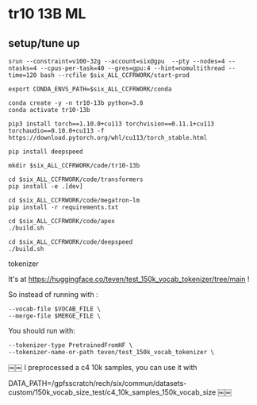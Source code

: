 # tr10 13B ML


## setup/tune up

```
srun --constraint=v100-32g --account=six@gpu  --pty --nodes=4 --ntasks=4 --cpus-per-task=40 --gres=gpu:4 --hint=nomultithread --time=120 bash --rcfile $six_ALL_CCFRWORK/start-prod
```


```
export CONDA_ENVS_PATH=$six_ALL_CCFRWORK/conda

conda create -y -n tr10-13b python=3.8
conda activate tr10-13b

pip3 install torch==1.10.0+cu113 torchvision==0.11.1+cu113 torchaudio==0.10.0+cu113 -f https://download.pytorch.org/whl/cu113/torch_stable.html

pip install deepspeed

mkdir $six_ALL_CCFRWORK/code/tr10-13b

cd $six_ALL_CCFRWORK/code/transformers
pip install -e .[dev]

cd $six_ALL_CCFRWORK/code/megatron-lm
pip install -r requirements.txt

cd $six_ALL_CCFRWORK/code/apex
./build.sh

cd $six_ALL_CCFRWORK/code/deepspeed
./build.sh

```



tokenizer

It's at https://huggingface.co/teven/test_150k_vocab_tokenizer/tree/main !

So instead of running with :
```
--vocab-file $VOCAB_FILE \
--merge-file $MERGE_FILE \
```

You should run with:
```
--tokenizer-type PretrainedFromHF \
--tokenizer-name-or-path teven/test_150k_vocab_tokenizer \
```
￼￼
I preprocessed a c4 10k samples, you can use it with

DATA_PATH=/gpfsscratch/rech/six/commun/datasets-custom/150k_vocab_size_test/c4_10k_samples_150k_vocab_size
￼￼
